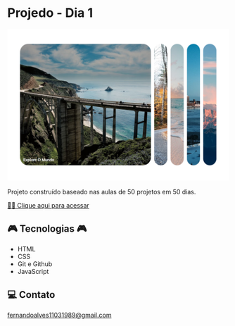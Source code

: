 # Projedo - Dia 1

![preview](./.github/preview.png)

Projeto construído baseado nas aulas de 50 projetos em 50 dias.

[ 🔶🔶 Clique aqui para acessar](https://fndoa.github.io/PROJETO-1/)

## 🎮 Tecnologias 🎮

- HTML
- CSS
- Git e Github
- JavaScript

## 💻 Contato

fernandoalves11031989@gmail.com
